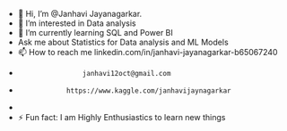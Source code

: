 - 👋 Hi, I’m @Janhavi Jayanagarkar.
- 👀 I’m interested in Data analysis
- 🌱 I’m currently learning SQL and Power BI
- Ask me about Statistics for Data analysis and  ML Models
- 📫 How to reach me linkedin.com/in/janhavi-jayanagarkar-b65067240
-                     janhavi12oct@gmail.com
-                 https://www.kaggle.com/janhavijaynagarkar
- 
- ⚡ Fun fact: I am Highly Enthusiastics to learn new things
